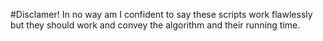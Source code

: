 #Disclamer!
In no way am I confident to say these scripts work flawlessly but they should work and convey the algorithm and their running time. 
